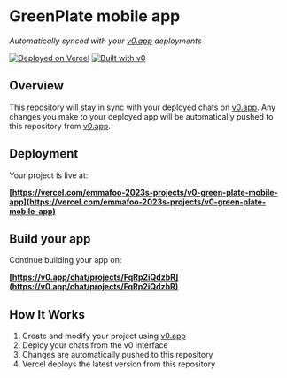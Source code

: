 # GreenPlate mobile app

*Automatically synced with your [v0.app](https://v0.app) deployments*

[![Deployed on Vercel](https://img.shields.io/badge/Deployed%20on-Vercel-black?style=for-the-badge&logo=vercel)](https://vercel.com/emmafoo-2023s-projects/v0-green-plate-mobile-app)
[![Built with v0](https://img.shields.io/badge/Built%20with-v0.app-black?style=for-the-badge)](https://v0.app/chat/projects/FqRp2iQdzbR)

## Overview

This repository will stay in sync with your deployed chats on [v0.app](https://v0.app).
Any changes you make to your deployed app will be automatically pushed to this repository from [v0.app](https://v0.app).

## Deployment

Your project is live at:

**[https://vercel.com/emmafoo-2023s-projects/v0-green-plate-mobile-app](https://vercel.com/emmafoo-2023s-projects/v0-green-plate-mobile-app)**

## Build your app

Continue building your app on:

**[https://v0.app/chat/projects/FqRp2iQdzbR](https://v0.app/chat/projects/FqRp2iQdzbR)**

## How It Works

1. Create and modify your project using [v0.app](https://v0.app)
2. Deploy your chats from the v0 interface
3. Changes are automatically pushed to this repository
4. Vercel deploys the latest version from this repository